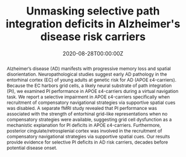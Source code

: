---
title: 'Unmasking selective path integration deficits in Alzheimer''s disease risk carriers'
authors:
  - Anne Bierbrauer
  - admin
  - Carlos A Gomes
  - Maike Luhmann
  - Lorena Deuker
  - Stephan Getzmann
  - Edmund Wascher
  - Patrick D Gajewski
  - Jan G Hengstler
  - Marina Fernandez-Alvarez
  - Mercedes Atienza
  - Davide M. Cammisuli
  - Francesco Bonatti
  - Carlo Pruneti
  - Antonio Percesepe
  - Youssef Bellaali
  - Bernard Hanseeuw
  - Bryan A. Strange
  - Jose L. Cantero
  - Nikolai Axmacher
author_notes:
  - ''
date: '2020-08-28T00:00:00Z'
doi: '10.1126/sciadv.aba1394'

# Schedule page publish date (NOT publication's date).
publishDate: '2020-08-28T00:00:00Z'

# Publication type.
# Legend: 0 = Uncategorized; 1 = Conference paper; 2 = Journal article;
# 3 = Preprint / Working Paper; 4 = Report; 5 = Book; 6 = Book section;
# 7 = Thesis; 8 = Patent
publication_types: ['2']

# Publication name and optional abbreviated publication name.
publication: '*Science Advances*'
publication_short: ''

abstract: Alzheimer’s disease (AD) manifests with progressive memory loss and spatial disorientation. Neuropathological studies suggest early AD pathology in the entorhinal cortex (EC) of young adults at genetic risk for AD (APOE ε4-carriers). Because the EC harbors grid cells, a likely neural substrate of path integration (PI), we examined PI performance in APOE ε4-carriers during a virtual navigation task. We report a selective impairment in APOE ε4-carriers specifically when recruitment of compensatory navigational strategies via supportive spatial cues was disabled. A separate fMRI study revealed that PI performance was associated with the strength of entorhinal grid-like representations when no compensatory strategies were available, suggesting grid cell dysfunction as a mechanistic explanation for PI deficits in APOE ε4-carriers. Furthermore, posterior cingulate/retrosplenial cortex was involved in the recruitment of compensatory navigational strategies via supportive spatial cues. Our results provide evidence for selective PI deficits in AD risk carriers, decades before potential disease onset.

# Summary. An optional shortened abstract.
# summary: Lorem ipsum dolor sit amet, consectetur adipiscing elit. Duis posuere tellus ac convallis placerat. Proin tincidunt magna sed ex sollicitudin condimentum.

tags:
  - Source Themes
featured: false

# links:
# - name: ""
#   url: ""
# url_pdf: http://arxiv.org/pdf/1512.04133v1
# url_code: ''
# url_dataset: ''
# url_poster: ''
# url_project: ''
# url_slides: ''
# url_source: ''
# url_video: ''

# Featured image
# To use, add an image named `featured.jpg/png` to your page's folder.
image:
  caption: ''
  focal_point: ''
  preview_only: false

# Associated Projects (optional).
#   Associate this publication with one or more of your projects.
#   Simply enter your project's folder or file name without extension.
#   E.g. `internal-project` references `content/project/internal-project/index.md`.
#   Otherwise, set `projects: []`.
projects: []

# Slides (optional).
#   Associate this publication with Markdown slides.
#   Simply enter your slide deck's filename without extension.
#   E.g. `slides: "example"` references `content/slides/example/index.md`.
#   Otherwise, set `slides: ""`.
slides:

#
#{{% callout note %}}
#Click the _Cite_ button above to demo the feature to enable visitors to import publication metadata into their reference management software.
#{{% /callout %}}
#
#Supplementary notes can be added here, including [code and math](https://wowchemy.com/docs/content/writing-markdown-latex/).
---